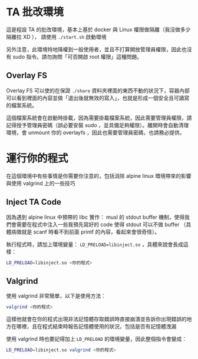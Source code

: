 # TA 批改環境
這是程設 TA 的批改環境，基本上基於 docker 與 Linux 權限做隔離（我沒做多少隔離拉 XD ），
請使用 `./start.sh` 啟動環境

另外注意，此環境特地降權到一般使用者，並且不打算開放管理員權限，因此也沒有 sudo 指令。請勿詢問「可否開啟 root 權限」這種問題。

## Overlay FS
Overlay FS 可以使的在保證 `./share`  資料夾裡面的東西不動的狀況下，容器內部可以看到裡面的內容並做「退出後就無效的寫入」，也就是形成一個安全且可讀寫的檔案系統。

這個檔案系統會在啟動時掛載，因為需要掛載檔案系統，因此需要管理員權限，請記得授予管理員密碼（誤必要安裝 sudo ，並具備足夠權限）。離開時會自動清理環境，會 unmount 你的 overlayfs ，因此也需要管理員密碼，也請務必提供。

# 運行你的程式
在這個環境中有些事情是你需要你注意的，包括消除 alpine linux 環境帶來的影響與使用 valgrind 上的一些技巧

## Inject TA Code
因為遇到 alpine linux 中預帶的 libc 實作： musl 的 stdout buffer 機制，使得我們會需要在程式中注入一些我預先寫好的 code 使得 stdout 可以不做 buffer （具體病徵就是 scanf 時看不到前面 printf 的內容，看起來會很奇怪）。

執行程式時，請加上環境變量： `LD_PRELOAD=libinject.so` ，具體來說會長成這樣：
```sh
LD_PRELOAD=libinject.so <你的程式>
```
## Valgrind
使用 valgrind 非常簡單，以下是使用方法：
```sh
valgrind <你的程式>
```
這樣他就會在你的程式出現非法記憶體存取錯誤時直接崩潰並告訴你出現錯誤的地方在哪裡，且在程式結束時報告記憶體使用的狀況，包括是否有記憶體洩漏

使用 valgrind 時也要記得加上 `LD_PRELOAD` 的環境變量，因此整個指令會變成：
```sh
LD_PRELOAD=libinject.so valgrind <你的程式>
```
